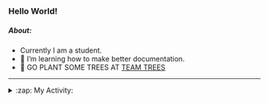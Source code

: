 ### Hello World!

##### About:
- Currently I am a student.
- 🌱 I’m learning how to make better documentation.
- 🌱 GO PLANT SOME TREES AT [TEAM TREES](https://teamtrees.org/)

---
<details>
  <summary>:zap: My Activity:</summary>
  
<!--START_SECTION:waka-->
![Code Time](http://img.shields.io/badge/Code%20Time-1%2C077%20hrs%2048%20mins-blue)

**I'm a Night 🦉** 

```text
🌞 Morning                1613 commits        ███░░░░░░░░░░░░░░░░░░░░░░   10.04 % 
🌆 Daytime                5142 commits        ████████░░░░░░░░░░░░░░░░░   32.01 % 
🌃 Evening                4741 commits        ███████░░░░░░░░░░░░░░░░░░   29.51 % 
🌙 Night                  4568 commits        ███████░░░░░░░░░░░░░░░░░░   28.44 % 
```
📅 **I'm Most Productive on Wednesday** 

```text
Monday                   2355 commits        ████░░░░░░░░░░░░░░░░░░░░░   14.66 % 
Tuesday                  1982 commits        ███░░░░░░░░░░░░░░░░░░░░░░   12.34 % 
Wednesday                3693 commits        ██████░░░░░░░░░░░░░░░░░░░   22.99 % 
Thursday                 2254 commits        ████░░░░░░░░░░░░░░░░░░░░░   14.03 % 
Friday                   1591 commits        ██░░░░░░░░░░░░░░░░░░░░░░░   09.90 % 
Saturday                 1465 commits        ██░░░░░░░░░░░░░░░░░░░░░░░   09.12 % 
Sunday                   2724 commits        ████░░░░░░░░░░░░░░░░░░░░░   16.96 % 
```


📊 **This Week I Spent My Time On** 

```text
🔥 Editors: 
VS Code                  8 hrs 54 mins       █████████████████████████   100.00 % 

🐱‍💻 Projects: 
CSF22                    5 hrs 20 mins       ███████████████░░░░░░░░░░   60.05 % 
praise                   3 hrs 33 mins       ██████████░░░░░░░░░░░░░░░   39.95 % 
```


 Last Updated on 27/03/2023 14:18:21 UTC
<!--END_SECTION:waka-->
</details>
